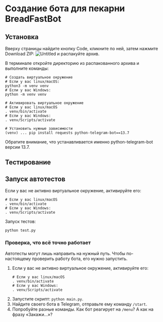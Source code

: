 # Создание бота для пекарни BreadFastBot

## Установка

Вверху страницы найдите кнопку Code, кликните по ней, затем нажмите Download ZIP:
![Untitled](https://github.com/PracticumGrade/telegram-bot-1/assets/13587415/4a427987-b925-4f58-b955-bac1398abdc9)
и распакуйте архив.

В терминале откройте директорию из распакованного архива и выполните команды:

```
# Создать виртуальное окружение 
# Если у вас linux/macOS:
python3 -m venv venv  
# Если у вас Windows:
python -m venv venv

# Активировать виртуальное окружение
# Если у вас linux/macOS
. venv/bin/activate
# Если у вас Windows:
. venv/Scripts/activate

# Установить нужные зависимости
(venv) ... pip install requests python-telegram-bot==13.7
```

Обратите внимание, что устанавливается именно python-telegram-bot версии 13.7.

## Тестирование

## Запуск автотестов

Если у вас не активно виртуальное окружение, активируйте его:
```
# Если у вас linux/macOS
. venv/bin/activate
# Если у вас Windows:
. venv/Scripts/activate
```

Запуск тестов:
```
python test.py
```

### Проверка, что всё точно работает

Автотесты могут лишь направить на нужный путь.
Чтобы по-настоящему проверить работу бота, его нужно запустить.

1. Если у вас не активно виртуальное окружение, активируйте его:
   ```
   # Если у вас linux/macOS
   . venv/bin/activate
   # Если у вас Windows:
   . venv/Scripts/activate
   ```
2. Запустите скрипт: `python main.py`.
3. Найдите своего бота в Telegram, отправьте ему команду `/start`.
4. Попробуйте разные команды. Как бот реагирует на `/menu`? А как на фразу «Закажи...»?